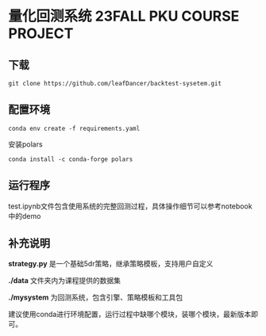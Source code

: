 # 量化回测系统 23FALL PKU COURSE PROJECT

## 下载
`git clone https://github.com/leafDancer/backtest-sysetem.git`

## 配置环境
`conda env create -f requirements.yaml`

安装polars

`conda install -c conda-forge polars`

## 运行程序
test.ipynb文件包含使用系统的完整回测过程，具体操作细节可以参考notebook中的demo

## 补充说明
**strategy.py**  是一个基础5dr策略，继承策略模板，支持用户自定义

**./data**  文件夹内为课程提供的数据集

**./mysystem**  为回测系统，包含引擎、策略模板和工具包

建议使用conda进行环境配置，运行过程中缺哪个模块，装哪个模块，最新版本即可。

